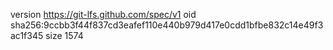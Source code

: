 version https://git-lfs.github.com/spec/v1
oid sha256:9ccbb3f44f837cd3eafef110e440b979d417e0cdd1bfbe832c14e49f3ac1f345
size 1574
